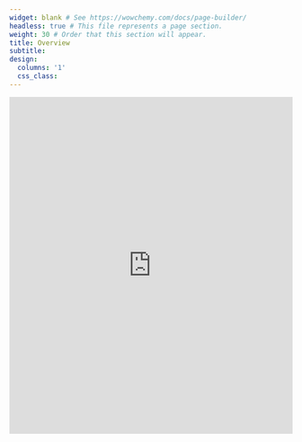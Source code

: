 ```yaml
---
widget: blank # See https://wowchemy.com/docs/page-builder/
headless: true # This file represents a page section.
weight: 30 # Order that this section will appear.
title: Overview
subtitle: 
design:
  columns: '1'
  css_class: 
---
```



<iframe width="100%" height="600px" src="https://www.youtube.com/embed/oy6DnvQqrBA?si=W_DI7m7Jljg2OWv9" title="YouTube video player" frameborder="0" allow="accelerometer; autoplay; clipboard-write; encrypted-media; gyroscope; picture-in-picture; web-share" allowfullscreen></iframe>
    